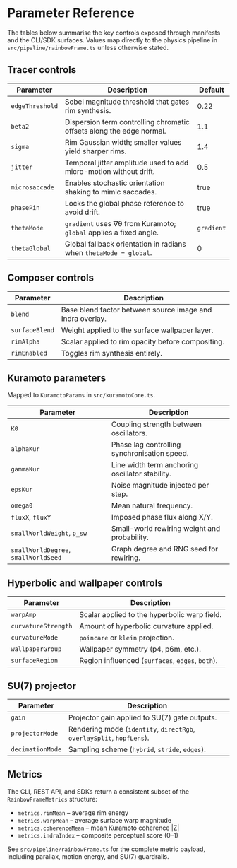 # Parameter Reference

The tables below summarise the key controls exposed through manifests and the CLI/SDK surfaces. Values map directly to the physics pipeline in `src/pipeline/rainbowFrame.ts` unless otherwise stated.

## Tracer controls

| Parameter       | Description                                                          | Default    |
| --------------- | -------------------------------------------------------------------- | ---------- |
| `edgeThreshold` | Sobel magnitude threshold that gates rim synthesis.                  | 0.22       |
| `beta2`         | Dispersion term controlling chromatic offsets along the edge normal. | 1.1        |
| `sigma`         | Rim Gaussian width; smaller values yield sharper rims.               | 1.4        |
| `jitter`        | Temporal jitter amplitude used to add micro-motion without drift.    | 0.5        |
| `microsaccade`  | Enables stochastic orientation shaking to mimic saccades.            | true       |
| `phasePin`      | Locks the global phase reference to avoid drift.                     | true       |
| `thetaMode`     | `gradient` uses ∇θ from Kuramoto; `global` applies a fixed angle.    | `gradient` |
| `thetaGlobal`   | Global fallback orientation in radians when `thetaMode = global`.    | 0          |

## Composer controls

| Parameter      | Description                                               |
| -------------- | --------------------------------------------------------- |
| `blend`        | Base blend factor between source image and Indra overlay. |
| `surfaceBlend` | Weight applied to the surface wallpaper layer.            |
| `rimAlpha`     | Scalar applied to rim opacity before compositing.         |
| `rimEnabled`   | Toggles rim synthesis entirely.                           |

## Kuramoto parameters

Mapped to `KuramotoParams` in `src/kuramotoCore.ts`.

| Parameter                            | Description                                     |
| ------------------------------------ | ----------------------------------------------- |
| `K0`                                 | Coupling strength between oscillators.          |
| `alphaKur`                           | Phase lag controlling synchronisation speed.    |
| `gammaKur`                           | Line width term anchoring oscillator stability. |
| `epsKur`                             | Noise magnitude injected per step.              |
| `omega0`                             | Mean natural frequency.                         |
| `fluxX`, `fluxY`                     | Imposed phase flux along X/Y.                   |
| `smallWorldWeight`, `p_sw`           | Small-world rewiring weight and probability.    |
| `smallWorldDegree`, `smallWorldSeed` | Graph degree and RNG seed for rewiring.         |

## Hyperbolic and wallpaper controls

| Parameter           | Description                                      |
| ------------------- | ------------------------------------------------ |
| `warpAmp`           | Scalar applied to the hyperbolic warp field.     |
| `curvatureStrength` | Amount of hyperbolic curvature applied.          |
| `curvatureMode`     | `poincare` or `klein` projection.                |
| `wallpaperGroup`    | Wallpaper symmetry (p4, p6m, etc.).              |
| `surfaceRegion`     | Region influenced (`surfaces`, `edges`, `both`). |

## SU(7) projector

| Parameter        | Description                                                           |
| ---------------- | --------------------------------------------------------------------- |
| `gain`           | Projector gain applied to SU(7) gate outputs.                         |
| `projectorMode`  | Rendering mode (`identity`, `directRgb`, `overlaySplit`, `hopfLens`). |
| `decimationMode` | Sampling scheme (`hybrid`, `stride`, `edges`).                        |

## Metrics

The CLI, REST API, and SDKs return a consistent subset of the `RainbowFrameMetrics` structure:

- `metrics.rimMean` – average rim energy
- `metrics.warpMean` – average surface warp magnitude
- `metrics.coherenceMean` – mean Kuramoto coherence |Z|
- `metrics.indraIndex` – composite perceptual score (0–1)

See `src/pipeline/rainbowFrame.ts` for the complete metric payload, including parallax, motion energy, and SU(7) guardrails.
